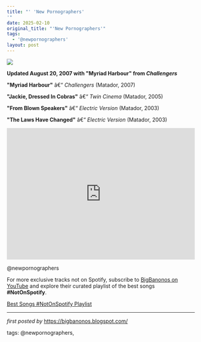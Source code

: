 ```yaml
---
title: "' 'New Pornographers'
'"
date: 2025-02-10
original_title: "'New Pornographers'"
tags:
  - '@newpornographers'
layout: post
---
```

<!-- New Pornographers -->
<img src="https://i.scdn.co/image/ab67616d0000b273ecd6332935beed35cec9a3d9" /> <p><strong>Updated August 20, 2007 with "Myriad Harbour" from <em>Challengers</em></strong></p> <p><strong>"Myriad Harbour"</strong> â€“ <em>Challengers</em> (Matador, 2007)</p> <p><strong>"Jackie, Dressed In Cobras"</strong> â€“ <em>Twin Cinema</em> (Matador, 2005)</p> <p><strong>"From Blown Speakers"</strong> â€“ <em>Electric Version</em> (Matador, 2003)</p> <p><strong>"The Laws Have Changed"</strong> â€“ <em>Electric Version</em> (Matador, 2003)</p> <iframe src="https://open.spotify.com/embed/playlist/3rve54vnS6TU68bhWR09VZ?utm_source=generator" width="100%" height="352" frameBorder="0" allowfullscreen="" allow="autoplay; clipboard-write; encrypted-media; fullscreen; picture-in-picture" loading="lazy"></iframe> <p>@newpornographers</p>


<!--Subscribe and Playlist Links-->
<div>
    <p>For more exclusive tracks not on Spotify, subscribe to <a href="https://www.youtube.com/@BigBanonos" target="_blank">BigBanonos on YouTube</a> and explore their curated playlist of the best songs <strong>#NotOnSpotify</strong>.</p>
    <p><a href="https://www.youtube.com/playlist?list=PLtuNtuTatqI0kFahUCbtbfenC_ET5O_tr" target="_blank">Best Songs #NotOnSpotify Playlist<br /></a></p></div>

<hr />

<p><em>first posted by</em> <a href="https://bigbanonos.blogspot.com/" rel="noopener" target="_new">https://bigbanonos.blogspot.com/</a></p>

<p>tags: @newpornographers,</p>
